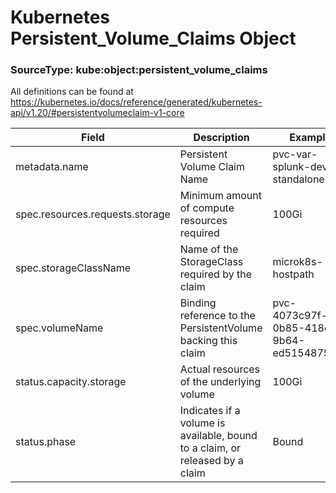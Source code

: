 # Kubernetes Persistent_Volume_Claims Object
### SourceType: kube:object:persistent_volume_claims

All definitions can be found at https://kubernetes.io/docs/reference/generated/kubernetes-api/v1.20/#persistentvolumeclaim-v1-core

Field | Description | Example
----- | ----------- | -------
metadata.name | Persistent Volume Claim Name | pvc-var-splunk-dev-standalone-0
spec.resources.requests.storage | Minimum amount of compute resources required | 100Gi
spec.storageClassName | Name of the StorageClass required by the claim | microk8s-hostpath
spec.volumeName | Binding reference to the PersistentVolume backing this claim | pvc-4073c97f-0b85-418c-9b64-ed5154875ec8
status.capacity.storage | Actual resources of the underlying volume | 100Gi
status.phase | Indicates if a volume is available, bound to a claim, or released by a claim | Bound